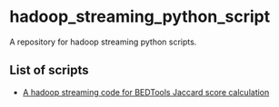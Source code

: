 # hadoop_streaming_python_script
A repository for hadoop streaming python scripts.

## List of scripts
  * [A hadoop streaming code for BEDTools Jaccard score calculation](hadoop_command/bed_peak_jaccard_calculation/)
